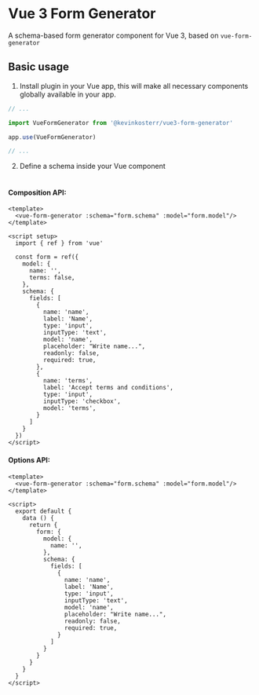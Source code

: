 # Vue 3 Form Generator
A schema-based form generator component for Vue 3, based on `vue-form-generator`

## Basic usage
1. Install plugin in your Vue app, this will make all necessary components globally available in your app.
```javascript
// ...

import VueFormGenerator from '@kevinkosterr/vue3-form-generator'

app.use(VueFormGenerator)

// ...
```
2. Define a schema inside your Vue component
<br><br>
#### Composition API:
```vue
<template>
  <vue-form-generator :schema="form.schema" :model="form.model"/>
</template>

<script setup>
  import { ref } from 'vue'
  
  const form = ref({
    model: {
      name: '',
      terms: false,
    },
    schema: {
      fields: [
        {
          name: 'name',
          label: 'Name',
          type: 'input',
          inputType: 'text',
          model: 'name',
          placeholder: "Write name...",
          readonly: false,
          required: true,
        },
        {
          name: 'terms',
          label: 'Accept terms and conditions',
          type: 'input',
          inputType: 'checkbox',
          model: 'terms',
        }
      ]
    }
  })
</script>
```
#### Options API:
```vue
<template>
  <vue-form-generator :schema="form.schema" :model="form.model"/>
</template>

<script>
  export default {
    data () {
      return {
        form: {
          model: {
            name: '',
          },
          schema: {
            fields: [
              {
                name: 'name',
                label: 'Name',
                type: 'input',
                inputType: 'text',
                model: 'name',
                placeholder: "Write name...",
                readonly: false,
                required: true,
              }
            ]
          }
        }
      }
    }
  }
</script>
```

